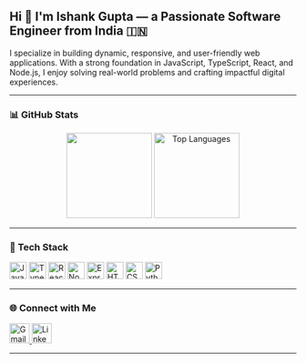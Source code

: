 <h2 align="left">Hi 👋 I'm Ishank Gupta — a Passionate Software Engineer from India 🇮🇳</h2>

<p align="left">
  I specialize in building dynamic, responsive, and user-friendly web applications. With a strong foundation in JavaScript, TypeScript, React, and Node.js, I enjoy solving real-world problems and crafting impactful digital experiences.
</p>

---

### 📊 GitHub Stats
<div align="center">
  <img src="https://github-readme-stats.vercel.app/api?username=ishankgupta95&show_icons=true&count_private=true&theme=dracula&hide_border=false" height="150"/>
  <img src="https://github-readme-stats.vercel.app/api/top-langs?username=ishankgupta95&layout=compact&langs_count=6&theme=dracula&hide_border=false" height="150" alt="Top Languages" />
</div>

---

### 🚀 Tech Stack
<div align="left">
  <img src="https://cdn.jsdelivr.net/gh/devicons/devicon/icons/javascript/javascript-original.svg" height="30" alt="JavaScript" />
  <img src="https://cdn.jsdelivr.net/gh/devicons/devicon/icons/typescript/typescript-original.svg" height="30" alt="TypeScript" />
  <img src="https://cdn.jsdelivr.net/gh/devicons/devicon/icons/react/react-original.svg" height="30" alt="React" />
  <img src="https://cdn.jsdelivr.net/gh/devicons/devicon/icons/nodejs/nodejs-original.svg" height="30" alt="Node.js" />
  <img src="https://skillicons.dev/icons?i=express" height="30" alt="Express.js" />
  <img src="https://cdn.jsdelivr.net/gh/devicons/devicon/icons/html5/html5-original.svg" height="30" alt="HTML5" />
  <img src="https://cdn.jsdelivr.net/gh/devicons/devicon/icons/css3/css3-original.svg" height="30" alt="CSS3" />
  <img src="https://cdn.jsdelivr.net/gh/devicons/devicon/icons/python/python-original.svg" height="30" alt="Python" />
</div>

---

### 🌐 Connect with Me
<div align="left">
  <a href="mailto:ishank1995@gmail.com">
    <img src="https://img.shields.io/static/v1?message=Gmail&logo=gmail&label=&color=D14836&logoColor=white&style=for-the-badge" height="35" alt="Gmail" />
  </a>
  <a href="https://www.linkedin.com/in/ishankg/" target="_blank">
    <img src="https://img.shields.io/static/v1?message=LinkedIn&logo=linkedin&label=&color=0077B5&logoColor=white&style=for-the-badge" height="35" alt="LinkedIn" />
  </a>
</div>

---
